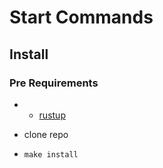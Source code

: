 # Start Commands

## Install

### Pre Requirements
* * [rustup](https://rustup.rs/)

* clone repo
* `make install`

